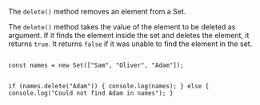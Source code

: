 The `delete()` method
removes an element from a Set.

The `delete()` method
takes the value of the element
to be deleted as argument.
If it finds the element inside the set
and
deletes the element,
it returns `true`.
It returns `false` if it was
unable to find the element in the set.

<codeblock language="javascript" type="lesson">
<code>
const names = new Set(["Sam", "Oliver", "Adam"]);

if (names.delete("Adam")) {
  console.log(names);
} else {
  console.log("Could not find Adam in names");
}
</code>
</codeblock>